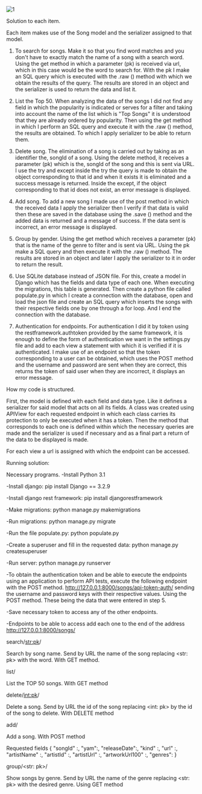 ![1](https://user-images.githubusercontent.com/19244197/144340438-c8b673d5-acd7-44a3-85a2-c97e86193808.png)

Solution to each item.

Each item makes use of the Song model and the serializer assigned to that model.

1.  To search for songs. Make it so that you find word matches and you don't have to exactly match the name of a song with a search word. 
    Using the get method in which a parameter (pk) is received via url, which in this case would be the word to search for. 
    With the pk I make an SQL query which is executed with the .raw () method with which we obtain the results of the query. 
    The results are stored in an object and the serializer is used to return the data and list it.

2.  List the Top 50. When analyzing the data of the songs I did not find any field in which the popularity is indicated or serves for a 
    filter and taking into account the name of the list which is "Top Songs" it is understood that they are already ordered by popularity. 
    Then using the get method in which I perform an SQL query and execute it with the .raw () method, the results are obtained. 
    To which I apply serializer to be able to return them.

3.  Delete song. The elimination of a song is carried out by taking as an identifier the, songId of a song. 
    Using the delete method, it receives a parameter (pk) which is the, songId of the song and this is sent via URL. 
    I use the try and except inside the try the query is made to obtain the object corresponding to that id and when it exists it is eliminated 
    and a success message is returned. Inside the except, if the object corresponding to that id does not exist, an error message is displayed.

4.  Add song. To add a new song I made use of the post method in which the received data I apply the serializer then I verify if that data is 
    valid then these are saved in the database using the .save () method and the added data is returned and a message of success. 
    If the data sent is incorrect, an error message is displayed.

5.  Group by gender. Using the get method which receives a parameter (pk) that is the name of the genre to filter and is sent via URL. 
    Using the pk make a SQL query and then execute it with the .raw () method. The results are stored in an object and later 
    I apply the serializer to it in order to return the result.

7.  Use SQLite database instead of JSON file. For this, create a model in Django which has the fields and data type of each one. 
    When executing the migrations, this table is generated. Then create a python file called populate.py in which I create a connection with the database, 
    open and load the json file and create an SQL query which inserts the songs with their respective fields one by one through a for loop. 
    And I end the connection with the database.

8.  Authentication for endpoints. For authentication I did it by token using the restframework.authtoken provided by the same framework, 
    it is enough to define the form of authentication we want in the settings.py file and add to each view a statement with which it is verified 
    if it is authenticated. I make use of an endpoint so that the token corresponding to a user can be obtained, which uses the POST method 
    and the username and password are sent when they are correct, this returns the token of said user when they are incorrect, it displays an error message.
    
How my code is structured.

First, the model is defined with each field and data type. Like it defines a serializer for said model that acts on all its fields.
A class was created using APIView for each requested endpoint in which each class carries its protection to only be executed when it has a token. 
Then the method that corresponds to each one is defined within which the necessary queries are made and the serializer is used if necessary and as a 
final part a return of the data to be displayed is made.

For each view a url is assigned with which the endpoint can be accessed.

Running solution:

Necessary programs.
-Install Python 3.1

-Install django: pip install Django == 3.2.9

-Install django rest framework: pip install djangorestframework

-Make migrations: python manage.py makemigrations

-Run migrations: python manage.py migrate

-Run the file populate.py: python populate.py

-Create a superuser and fill in the requested data: python manage.py createsuperuser

-Run server: python manage.py runserver

-To obtain the authentication token and be able to execute the endpoints using an application to perform API tests, execute the following endpoint with the POST method. http://127.0.0.1:8000/songs/api-token-auth/ sending the username and password keys with their respective values. Using the POST method. These being the data that were entered in step 5.

-Save necessary token to access any of the other endpoints.

-Endpoints to be able to access add each one to the end of the address http://127.0.0.1:8000/songs/

   search/<str:pk>/
   
  Search by song name. Send by URL the name of the song replacing <str: pk> with the word. With GET method.
 
   list/
   
  List the TOP 50 songs. With GET method

   delete/<int:pk>/
   
  Delete a song. Send by URL the id of the song replacing <int: pk> by the id of the song to delete. With DELETE method

   add/
   
  Add a song. With POST method
  
  Requested fields
  {
    "songId" :,
    "yam":,
    "releaseDate":,
    "kind" :,
    "url" :,
    "artistName" :,
    "artistId" :,
    "artistUrl" :,
    "artworkUrl100" :,
    "genres":
  }
 
   group/<str: pk>/
   
  Show songs by genre. Send by URL the name of the genre replacing <str: pk> with the desired genre. Using GET method
